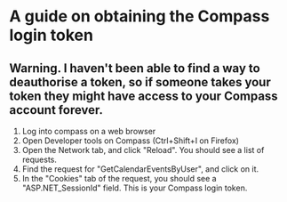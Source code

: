 # A guide on obtaining the Compass login token
## Warning. I haven't been able to find a way to deauthorise a token, so if someone takes your token they might have access to your Compass account forever.
1. Log into compass on a web browser
2. Open Developer tools on Compass (Ctrl+Shift+I on Firefox)
3. Open the Network tab, and click "Reload". You should see a list of requests.
4. Find the request for "GetCalendarEventsByUser", and click on it.
5. In the "Cookies" tab of the request, you should see a "ASP.NET_SessionId" field. This is your Compass login token. 
